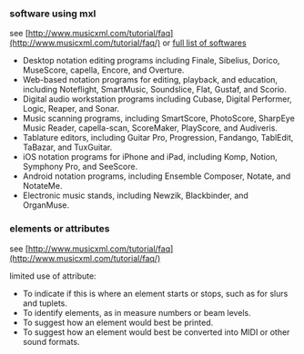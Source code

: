 ### software using mxl

see [http://www.musicxml.com/tutorial/faq](http://www.musicxml.com/tutorial/faq/) or [full list of softwares](http://www.musicxml.com/software/)

* Desktop notation editing programs including Finale, Sibelius, Dorico, MuseScore, capella, Encore, and Overture.
* Web-based notation programs for editing, playback, and education, including Noteflight, SmartMusic, Soundslice, Flat, Gustaf, and Scorio.
* Digital audio workstation programs including Cubase, Digital Performer, Logic, Reaper, and Sonar.
* Music scanning programs, including SmartScore, PhotoScore, SharpEye Music Reader, capella-scan, ScoreMaker, PlayScore, and Audiveris.
* Tablature editors, including Guitar Pro, Progression, Fandango, TablEdit, TaBazar, and TuxGuitar.
* iOS notation programs for iPhone and iPad, including Komp, Notion, Symphony Pro, and SeeScore.
* Android notation programs, including Ensemble Composer, Notate, and NotateMe.
* Electronic music stands, including Newzik, Blackbinder, and OrganMuse.

### elements or attributes

see [http://www.musicxml.com/tutorial/faq](http://www.musicxml.com/tutorial/faq/)

limited use of attribute:

* To indicate if this is where an element starts or stops, such as for slurs and tuplets.
* To identify elements, as in measure numbers or beam levels.
* To suggest how an element would best be printed.
* To suggest how an element would best be converted into MIDI or other sound formats.
